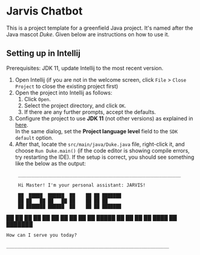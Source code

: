 # Jarvis Chatbot

This is a project template for a greenfield Java project. It's named after the Java mascot _Duke_. Given below are instructions on how to use it.

## Setting up in Intellij

Prerequisites: JDK 11, update Intellij to the most recent version.

1. Open Intellij (if you are not in the welcome screen, click `File` > `Close Project` to close the existing project first)
1. Open the project into Intellij as follows:
   1. Click `Open`.
   1. Select the project directory, and click `OK`.
   1. If there are any further prompts, accept the defaults.
1. Configure the project to use **JDK 11** (not other versions) as explained in [here](https://www.jetbrains.com/help/idea/sdk.html#set-up-jdk).<br>
   In the same dialog, set the **Project language level** field to the `SDK default` option.
3. After that, locate the `src/main/java/Duke.java` file, right-click it, and choose `Run Duke.main()` (if the code editor is showing compile errors, try restarting the IDE). If the setup is correct, you should see something like the below as the output:
   ```
    ____________________________________________________________

    Hi Master! I'm your personal assistant: JARVIS! 

    ██  █████  ██████  ██    ██ ██ ███████ 
    ██ ██   ██ ██   ██ ██    ██ ██ ██      
    ██ ███████ ██████  ██    ██ ██ ███████ 
██  ██ ██   ██ ██   ██  ██  ██  ██      ██
█████  ██   ██ ██   ██   ████   ██ ███████ 

    How can I serve you today? 

    ____________________________________________________________
   ```
